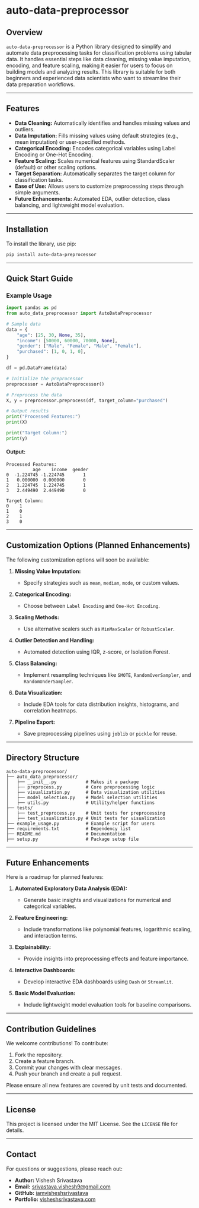 # auto-data-preprocessor

## Overview
`auto-data-preprocessor` is a Python library designed to simplify and automate data preprocessing tasks for classification problems using tabular data. It handles essential steps like data cleaning, missing value imputation, encoding, and feature scaling, making it easier for users to focus on building models and analyzing results. This library is suitable for both beginners and experienced data scientists who want to streamline their data preparation workflows.

---

## Features
- **Data Cleaning:** Automatically identifies and handles missing values and outliers.
- **Data Imputation:** Fills missing values using default strategies (e.g., mean imputation) or user-specified methods.
- **Categorical Encoding:** Encodes categorical variables using Label Encoding or One-Hot Encoding.
- **Feature Scaling:** Scales numerical features using StandardScaler (default) or other scaling options.
- **Target Separation:** Automatically separates the target column for classification tasks.
- **Ease of Use:** Allows users to customize preprocessing steps through simple arguments.
- **Future Enhancements:** Automated EDA, outlier detection, class balancing, and lightweight model evaluation.

---

## Installation

To install the library, use pip:

```bash
pip install auto-data-preprocessor
```

---

## Quick Start Guide

### Example Usage
```python
import pandas as pd
from auto_data_preprocessor import AutoDataPreprocessor

# Sample data
data = {
    "age": [25, 30, None, 35],
    "income": [50000, 60000, 70000, None],
    "gender": ["Male", "Female", "Male", "Female"],
    "purchased": [1, 0, 1, 0],
}

df = pd.DataFrame(data)

# Initialize the preprocessor
preprocessor = AutoDataPreprocessor()

# Preprocess the data
X, y = preprocessor.preprocess(df, target_column="purchased")

# Output results
print("Processed Features:")
print(X)

print("Target Column:")
print(y)
```

#### Output:
```plaintext
Processed Features:
          age    income  gender
0  -1.224745 -1.224745       1
1   0.000000  0.000000       0
2   1.224745  1.224745       1
3   2.449490  2.449490       0

Target Column:
0    1
1    0
2    1
3    0
```

---

## Customization Options (Planned Enhancements)

The following customization options will soon be available:

1. **Missing Value Imputation:**
   - Specify strategies such as `mean`, `median`, `mode`, or custom values.

2. **Categorical Encoding:**
   - Choose between `Label Encoding` and `One-Hot Encoding`.

3. **Scaling Methods:**
   - Use alternative scalers such as `MinMaxScaler` or `RobustScaler`.

4. **Outlier Detection and Handling:**
   - Automated detection using IQR, z-score, or Isolation Forest.

5. **Class Balancing:**
   - Implement resampling techniques like `SMOTE`, `RandomOverSampler`, and `RandomUnderSampler`.

6. **Data Visualization:**
   - Include EDA tools for data distribution insights, histograms, and correlation heatmaps.

7. **Pipeline Export:**
   - Save preprocessing pipelines using `joblib` or `pickle` for reuse.

---

## Directory Structure
```
auto-data-preprocessor/
├── auto_data_preprocessor/
│   ├── __init__.py           # Makes it a package
│   ├── preprocess.py         # Core preprocessing logic
│   ├── visualization.py      # Data visualization utilities
│   ├── model_selection.py    # Model selection utilities
│   ├── utils.py              # Utility/helper functions
├── tests/
│   ├── test_preprocess.py    # Unit tests for preprocessing
│   ├── test_visualization.py # Unit tests for visualization
├── example_usage.py          # Example script for users
├── requirements.txt          # Dependency list
├── README.md                 # Documentation
├── setup.py                  # Package setup file
```

---

## Future Enhancements

Here is a roadmap for planned features:

1. **Automated Exploratory Data Analysis (EDA):**
   - Generate basic insights and visualizations for numerical and categorical variables.

2. **Feature Engineering:**
   - Include transformations like polynomial features, logarithmic scaling, and interaction terms.

3. **Explainability:**
   - Provide insights into preprocessing effects and feature importance.

4. **Interactive Dashboards:**
   - Develop interactive EDA dashboards using `Dash` or `Streamlit`.

5. **Basic Model Evaluation:**
   - Include lightweight model evaluation tools for baseline comparisons.

---

## Contribution Guidelines

We welcome contributions! To contribute:

1. Fork the repository.
2. Create a feature branch.
3. Commit your changes with clear messages.
4. Push your branch and create a pull request.

Please ensure all new features are covered by unit tests and documented.

---

## License

This project is licensed under the MIT License. See the `LICENSE` file for details.

---

## Contact

For questions or suggestions, please reach out:

- **Author:** Vishesh Srivastava
- **Email:** srivastava.vishesh9@gmail.com
- **GitHub:** [iamvisheshsrivastava](https://github.com/iamvisheshsrivastava)
- **Portfolio:** [visheshsrivastava.com](https://visheshsrivastava.com)

